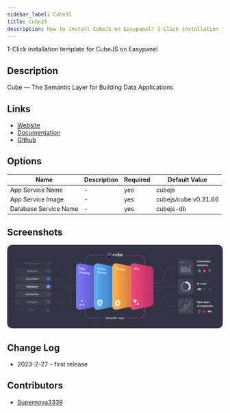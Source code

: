 ```yaml
---
sidebar_label: CubeJS
title: CubeJS
description: How to install CubeJS on Easypanel? 1-Click installation template for CubeJS on Easypanel
---
```


<!-- generated -->

1-Click installation template for CubeJS on Easypanel

## Description

Cube — The Semantic Layer for Building Data Applications

## Links

- [Website](https://cube.dev)
- [Documentation](https://cube.dev/docs)
- [Github](https://github.com/cube-js/cube.js)

## Options

Name | Description | Required | Default Value
-|-|-|-
App Service Name | - | yes | cubejs
App Service Image | - | yes | cubejs/cube:v0.31.66
Database Service Name | - | yes | cubejs-db

## Screenshots

![CubeJS Screenshot](./assets/screenshot.png)

## Change Log

- 2023-2-27 – first release

## Contributors

- [Supernova3339](https://github.com/Supernova3339)
